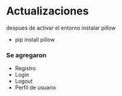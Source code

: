 # Actualizaciones

despues de activar el entorno instalar pillow

- pip install pillow

### Se agregaron

 - Registro
 - Login
 - Logout
 - Perfil de usuario
